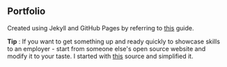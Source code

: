 ## Portfolio

Created using Jekyll and GitHub Pages by referring to [this](http://jmcglone.com/guides/github-pages/) guide. 

**Tip** : If you want to get something up and ready quickly to showcase skills to an employer - start from someone else's open source website and modify it to your taste. 
I started with [this](https://maxchadwick.xyz/) source and simplified it.
